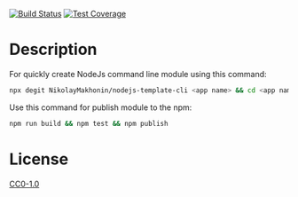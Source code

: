 <!-- [![NPM Version][npm-image]][npm-url] -->
<!-- [![NPM Downloads][downloads-image]][downloads-url] -->
<!-- [![Node.js Version][node-version-image]][node-version-url] -->
[![Build Status][travis-image]][travis-url]
[![Test Coverage][coveralls-image]][coveralls-url]

# Description

For quickly create NodeJs command line module using this command:

```bash
npx degit NikolayMakhonin/nodejs-template-cli <app name> && cd <app name> && npm i && npm run test
```

Use this command for publish module to the npm: 

```bash
npm run build && npm test && npm publish
```

# License

[CC0-1.0](LICENSE)

[npm-image]: https://img.shields.io/npm/v/nodejs-template-cli.svg
[npm-url]: https://npmjs.org/package/nodejs-template-cli
[node-version-image]: https://img.shields.io/node/v/nodejs-template-cli.svg
[node-version-url]: https://nodejs.org/en/download/
[travis-image]: https://travis-ci.org/NikolayMakhonin/nodejs-template-cli.svg
[travis-url]: https://travis-ci.org/NikolayMakhonin/nodejs-template-cli
[coveralls-image]: https://coveralls.io/repos/github/NikolayMakhonin/nodejs-template-cli/badge.svg
[coveralls-url]: https://coveralls.io/github/NikolayMakhonin/nodejs-template-cli
[downloads-image]: https://img.shields.io/npm/dm/nodejs-template-cli.svg
[downloads-url]: https://npmjs.org/package/nodejs-template-cli
[npm-url]: https://npmjs.org/package/nodejs-template-cli
